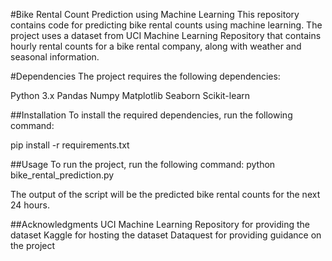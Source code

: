 #Bike Rental Count Prediction using Machine Learning
This repository contains code for predicting bike rental counts using machine learning. The project uses a dataset from UCI Machine Learning Repository that contains hourly rental counts for a bike rental company, along with weather and seasonal information.

#Dependencies
The project requires the following dependencies:

Python 3.x
Pandas
Numpy
Matplotlib
Seaborn
Scikit-learn

##Installation
To install the required dependencies, run the following command:

pip install -r requirements.txt

##Usage
To run the project, run the following command:
python bike_rental_prediction.py

The output of the script will be the predicted bike rental counts for the next 24 hours.

##Acknowledgments
UCI Machine Learning Repository for providing the dataset
Kaggle for hosting the dataset
Dataquest for providing guidance on the project
